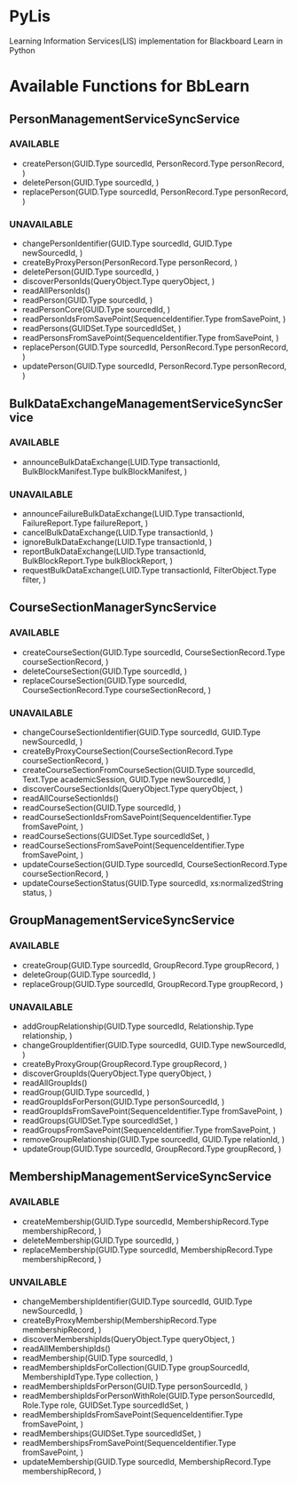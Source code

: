 PyLis
=====

Learning Information Services(LIS) implementation for Blackboard Learn in Python

Available Functions for BbLearn
=====

PersonManagementServiceSyncService
-----
### AVAILABLE
+ createPerson(GUID.Type sourcedId, PersonRecord.Type personRecord, )
+ deletePerson(GUID.Type sourcedId, )
+ replacePerson(GUID.Type sourcedId, PersonRecord.Type personRecord, )


### UNAVAILABLE
+ changePersonIdentifier(GUID.Type sourcedId, GUID.Type newSourcedId, )
+ createByProxyPerson(PersonRecord.Type personRecord, )
+ deletePerson(GUID.Type sourcedId, )
+ discoverPersonIds(QueryObject.Type queryObject, )
+ readAllPersonIds()
+ readPerson(GUID.Type sourcedId, )
+ readPersonCore(GUID.Type sourcedId, )
+ readPersonIdsFromSavePoint(SequenceIdentifier.Type fromSavePoint, )
+ readPersons(GUIDSet.Type sourcedIdSet, )
+ readPersonsFromSavePoint(SequenceIdentifier.Type fromSavePoint, )
+ replacePerson(GUID.Type sourcedId, PersonRecord.Type personRecord, )
+ updatePerson(GUID.Type sourcedId, PersonRecord.Type personRecord, )

BulkDataExchangeManagementServiceSyncService
----
### AVAILABLE
+ announceBulkDataExchange(LUID.Type transactionId, BulkBlockManifest.Type bulkBlockManifest, )

### UNAVAILABLE
+ announceFailureBulkDataExchange(LUID.Type transactionId, FailureReport.Type failureReport, )
+ cancelBulkDataExchange(LUID.Type transactionId, )
+ ignoreBulkDataExchange(LUID.Type transactionId, )
+ reportBulkDataExchange(LUID.Type transactionId, BulkBlockReport.Type bulkBlockReport, )
+ requestBulkDataExchange(LUID.Type transactionId, FilterObject.Type filter, )

CourseSectionManagerSyncService
----
### AVAILABLE
+ createCourseSection(GUID.Type sourcedId, CourseSectionRecord.Type courseSectionRecord, )
+ deleteCourseSection(GUID.Type sourcedId, )
+ replaceCourseSection(GUID.Type sourcedId, CourseSectionRecord.Type courseSectionRecord, )
### UNAVAILABLE
+ changeCourseSectionIdentifier(GUID.Type sourcedId, GUID.Type newSourcedId, )
+ createByProxyCourseSection(CourseSectionRecord.Type courseSectionRecord, )
+ createCourseSectionFromCourseSection(GUID.Type sourcedId, Text.Type academicSession, GUID.Type newSourcedId, )
+ discoverCourseSectionIds(QueryObject.Type queryObject, )
+ readAllCourseSectionIds()
+ readCourseSection(GUID.Type sourcedId, )
+ readCourseSectionIdsFromSavePoint(SequenceIdentifier.Type fromSavePoint, )
+ readCourseSections(GUIDSet.Type sourcedIdSet, )
+ readCourseSectionsFromSavePoint(SequenceIdentifier.Type fromSavePoint, )
+ updateCourseSection(GUID.Type sourcedId, CourseSectionRecord.Type courseSectionRecord, )
+ updateCourseSectionStatus(GUID.Type sourcedId, xs:normalizedString status, )

GroupManagementServiceSyncService
----
### AVAILABLE
+ createGroup(GUID.Type sourcedId, GroupRecord.Type groupRecord, )
+ deleteGroup(GUID.Type sourcedId, )
+ replaceGroup(GUID.Type sourcedId, GroupRecord.Type groupRecord, )
### UNAVAILABLE
+ addGroupRelationship(GUID.Type sourcedId, Relationship.Type relationship, )
+ changeGroupIdentifier(GUID.Type sourcedId, GUID.Type newSourcedId, )
+ createByProxyGroup(GroupRecord.Type groupRecord, )
+ discoverGroupIds(QueryObject.Type queryObject, )
+ readAllGroupIds()
+ readGroup(GUID.Type sourcedId, )
+ readGroupIdsForPerson(GUID.Type personSourcedId, )
+ readGroupIdsFromSavePoint(SequenceIdentifier.Type fromSavePoint, )
+ readGroups(GUIDSet.Type sourcedIdSet, )
+ readGroupsFromSavePoint(SequenceIdentifier.Type fromSavePoint, )
+ removeGroupRelationship(GUID.Type sourcedId, GUID.Type relationId, )
+ updateGroup(GUID.Type sourcedId, GroupRecord.Type groupRecord, )

MembershipManagementServiceSyncService
----
### AVAILABLE
+ createMembership(GUID.Type sourcedId, MembershipRecord.Type membershipRecord, )
+ deleteMembership(GUID.Type sourcedId, )
+ replaceMembership(GUID.Type sourcedId, MembershipRecord.Type membershipRecord, )
### UNVAILABLE
+ changeMembershipIdentifier(GUID.Type sourcedId, GUID.Type newSourcedId, )
+ createByProxyMembership(MembershipRecord.Type membershipRecord, )
+ discoverMembershipIds(QueryObject.Type queryObject, )
+ readAllMembershipIds()
+ readMembership(GUID.Type sourcedId, )
+ readMembershipIdsForCollection(GUID.Type groupSourcedId, MembershipIdType.Type collection, )
+ readMembershipIdsForPerson(GUID.Type personSourcedId, )
+ readMembershipIdsForPersonWithRole(GUID.Type personSourcedId, Role.Type role, GUIDSet.Type sourcedIdSet, )
+ readMembershipIdsFromSavePoint(SequenceIdentifier.Type fromSavePoint, )
+ readMemberships(GUIDSet.Type sourcedIdSet, )
+ readMembershipsFromSavePoint(SequenceIdentifier.Type fromSavePoint, )
+ updateMembership(GUID.Type sourcedId, MembershipRecord.Type membershipRecord, )